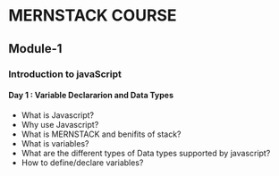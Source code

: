 # MERNSTACK COURSE
## Module-1 
### Introduction to javaScript
#### Day 1 : Variable Declararion and Data Types
- What is Javascript?
- Why use Javascript?
- What is MERNSTACK and benifits of stack?
- What is variables?
- What are the different types of Data types supported by javascript?
- How to define/declare variables?
